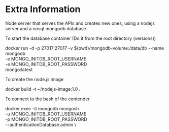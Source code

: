 # Extra Information
Node server that serves the APIs and creates new ones, using a nodejs server and a nosql mongodb database.


To start the database container (Do it from the root directory (versions))


docker run -d -p 27017:27017 -v $(pwd)/mongodb-volume:/data/db --name mongodb \
	-e MONGO_INITDB_ROOT_USERNAME \
	-e MONGO_INITDB_ROOT_PASSWORD \
	mongo:latest


To create the node.js image

docker build -t ~/nodejs-image:1.0 .


To connect to the bash of the contender

docker exec -it mongodb mongosh \
		-u MONGO_INITDB_ROOT_USERNAME \
		-p MONGO_INITDB_ROOT_PASSWORD \
        --authenticationDatabase admin \


